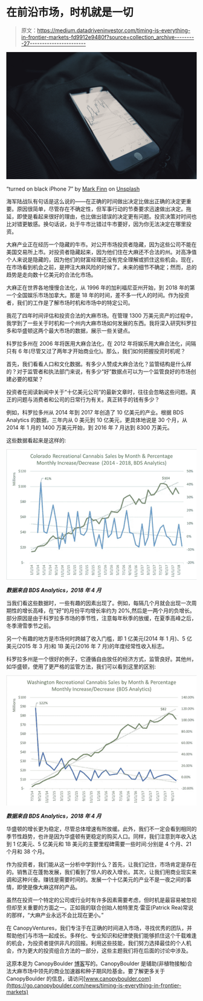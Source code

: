 # 在前沿市场，时机就是一切

> 原文：<https://medium.datadriveninvestor.com/timing-is-everything-in-frontier-markets-fd9912e9480f?source=collection_archive---------27----------------------->

![](img/8f70aac2a4a937df736e790235e340f3.png)

“turned on black iPhone 7” by [Mark Finn](https://unsplash.com/@mrkfn?utm_source=medium&utm_medium=referral) on [Unsplash](https://unsplash.com?utm_source=medium&utm_medium=referral)

海军陆战队有句话是这么说的——在正确的时间做出决定比做出正确的决定更重要。原因很简单，尽管存在不确定性，但军事行动的节奏要求迅速做出决定。拖延，即使是看起来很好的理由，也比做出错误的决定更有问题。投资决策对时间也比对错更敏感。换句话说，处于牛市比错过牛市要好，因为你无法决定在哪里投资。

大麻产业正在经历一个隐藏的牛市。对公开市场投资者隐藏，因为这些公司不能在美国交易所上市。对投资者隐藏起来，因为他们住在大麻还不合法的州。对高净值个人来说是隐藏的，因为他们的财富经理还没有完全理解或抓住这些机会。现在，在市场看到机会之前，是押注大麻风险的时候了。未来的细节不确定；然而，总的趋势是走向数十亿美元的合法化市场。

大麻正在世界各地慢慢合法化，从 1996 年的加利福尼亚州开始，到 2018 年的第一个全国娱乐市场加拿大。那是 18 年的时间，差不多一代人的时间。作为投资者，我们的工作是了解市场时机和市场中的特定公司。

我花了四年时间评估和投资合法的大麻市场。在管理 1300 万美元资产的过程中，我学到了一些关于时机和一个州内大麻市场如何发展的东西。我将深入研究科罗拉多和华盛顿这两个最大市场的数据，展示一些关键点。

科罗拉多州在 2006 年将医用大麻合法化，在 2012 年将娱乐用大麻合法化，间隔只有 6 年(尽管又过了两年才开始商业化)。那么，我们如何把握投资时机呢？

首先，我们看看人口和文化数据。有多少人赞成大麻合法化？监管结构是什么样的？对于监管者和执法部门来说，有多少“好”数据点可以为一个监管良好的市场创建必要的框架？

投资者在阅读新闻中关于“十亿美元公司”的最新文章时，往往会忽略这些问题。真正的问题与消费者和公司的日常行为有关。真正转手的钱有多少？

例如，科罗拉多州从 2014 年到 2017 年创造了 10 亿美元的产业。根据 BDS Analytics 的数据，三年内从 0 美元到 10 亿美元，更具体地说是 30 个月，从 2014 年 1 月的 1400 万美元开始，到 2016 年 7 月达到 8300 万美元。

这些数据看起来是这样的:

![](img/ceb247124a31abe28ea440329d005fff.png)

***数据来自 BDS Analytics，2018 年 4 月***

当我们看这些数据时，一些有趣的因素出现了。例如，每隔几个月就会出现一次周期性的增长高峰，在“好”的月份平均增长率约为 20%,然后是一两个月的负增长。部分原因是由于科罗拉多市场的季节性，注意每年秋季的放缓，在夏季高峰之后，冬季滑雪季节之前。

另一个有趣的地方是市场何时跨越了收入门槛，即 1 亿美元(2014 年 1 月)、5 亿美元(2015 年 3 月)和 1B 美元(2016 年 7 月)的年度经常性收入标志。

科罗拉多州是一个很好的例子，它遵循自由放任的经济方式，监管良好。其他州，如华盛顿，使用了更严格的监管方法，我们可以看到这里的区别:

![](img/d57f1e13bb30e12b3cf3456ad5e1d7dc.png)

***数据来自 BDS Analytics，2018 年 4 月***

华盛顿的增长更为稳定，尽管总体增速有所放缓。此外，我们不一定会看到相同的季节性趋势，也许是因为华盛顿有更稳定的购买人口。同样，我们注意到年收入达到 1 亿美元、5 亿美元和 1B 美元的主要里程碑需要一些时间:分别是 4 个月、21 个月和 38 个月。

作为投资者，我们能从这一分析中学到什么？首先，让我们记住，市场肯定是存在的。销售正在蓬勃发展，我们看到了惊人的收入增长。其次，让我们用商业现实来调和这种兴奋。赚钱是需要时间的。发展一个十亿美元的产业不是一夜之间的事情，即使是像大麻这样的产品。

虽然在投资一个特定的公司或行业时有许多因素需要考虑，但时机是最容易被忽视但却至关重要的方面之一。正如我的联合创始人帕特里克·雷亚(Patrick Rea)常说的那样，“大麻产业永远不会比现在更小。”

在 CanopyVentures，我们专注于在正确的时间进入市场，寻找优秀的团队，并帮助他们与市场一起成长。多样化、专业知识和纪律使我们能够抓住这个千载难逢的机会，为投资者提供非凡的回报。利用这些技能，我们努力选择最佳的个人机会，作为更大的投资组合方法的一部分，这些主题我们将在后面的讨论中涉及。

这原本是为 CanopyBoulder [博客](http://go.canopyboulder.com/news)写的。CanopyBoulder 是辅助(非植物接触)合法大麻市场中领先的商业加速器和种子期风险基金。要了解更多关于 CanopyBoulder 的信息，请访问[www.canopyboulder.com](https://go.canopyboulder.com/news/timing-is-everything-in-frontier-markets)